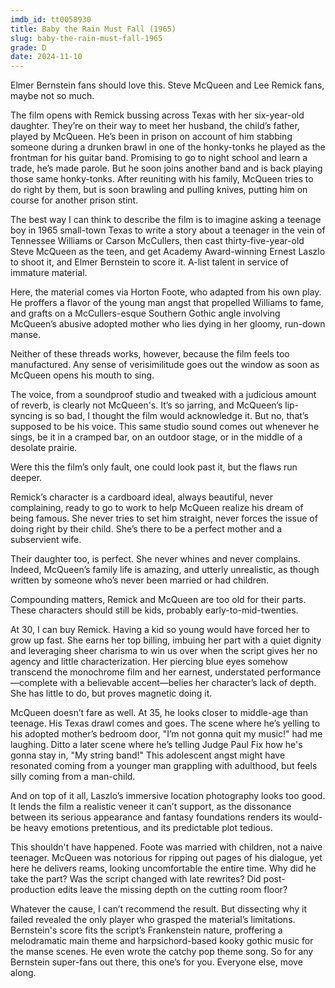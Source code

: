 ```yaml
---
imdb_id: tt0058930
title: Baby the Rain Must Fall (1965)
slug: baby-the-rain-must-fall-1965
grade: D
date: 2024-11-10
---
```


Elmer Bernstein fans should love this. Steve McQueen and Lee Remick fans, maybe not so much.

The film opens with Remick bussing across Texas with her six-year-old daughter. They’re on their way to meet her husband, the child’s father, played by McQueen. He’s been in prison on account of him stabbing someone during a drunken brawl in one of the honky-tonks he played as the frontman for his guitar band. Promising to go to night school and learn a trade, he’s made parole. But he soon joins another band and is back playing those same honky-tonks. After reuniting with his family, McQueen tries to do right by them, but is soon brawling and pulling knives, putting him on course for another prison stint.

The best way I can think to describe the film is to imagine asking a teenage boy in 1965 small-town Texas to write a story about a teenager in the vein of Tennessee Williams or Carson McCullers, then cast thirty-five-year-old Steve McQueen as the teen, and get Academy Award-winning Ernest Laszlo to shoot it, and Elmer Bernstein to score it. A-list talent in service of immature material.

Here, the material comes via Horton Foote, who adapted from his own play. He proffers a flavor of the young man angst that propelled Williams to fame, and grafts on a McCullers-esque Southern Gothic angle involving McQueen’s abusive adopted mother who lies dying in her gloomy, run-down manse.

Neither of these threads works, however, because the film feels too manufactured. Any sense of verisimilitude goes out the window as soon as McQueen opens his mouth to sing.

The voice, from a soundproof studio and tweaked with a judicious amount of reverb, is clearly not McQueen's. It’s so jarring, and McQueen’s lip-syncing is so bad, I thought the film would acknowledge it. But no, that’s supposed to be his voice. This same studio sound comes out whenever he sings, be it in a cramped bar, on an outdoor stage, or in the middle of a desolate prairie.

Were this the film’s only fault, one could look past it, but the flaws run deeper.

Remick’s character is a cardboard ideal, always beautiful, never complaining, ready to go to work to help McQueen realize his dream of being famous. She never tries to set him straight, never forces the issue of doing right by their child. She’s there to be a perfect mother and a subservient wife.

Their daughter too, is perfect. She never whines and never complains. Indeed, McQueen’s family life is amazing, and utterly unrealistic, as though written by someone who’s never been married or had children.

Compounding matters, Remick and McQueen are too old for their parts. These characters should still be kids, probably early-to-mid-twenties.

At 30, I can buy Remick. Having a kid so young would have forced her to grow up fast. She earns her top billing, imbuing her part with a quiet dignity and leveraging sheer charisma to win us over when the script gives her no agency and little characterization. Her piercing blue eyes somehow transcend the monochrome film and her earnest, understated performance—complete with a believable accent—belies her character’s lack of depth. She has little to do, but proves magnetic doing it.

McQueen doesn’t fare as well. At 35, he looks closer to middle-age than teenage. His Texas drawl comes and goes. The scene where he’s yelling to his adopted mother’s bedroom door, "I’m not gonna quit my music!" had me laughing. Ditto a later scene where he’s telling Judge Paul Fix how he's gonna stay in, "My string band!" This adolescent angst might have resonated coming from a younger man grappling with adulthood, but feels silly coming from a man-child.

And on top of it all, Laszlo’s immersive location photography looks too good. It lends the film a realistic veneer it can’t support, as the dissonance between its serious appearance and fantasy foundations renders its would-be heavy emotions pretentious, and its predictable plot tedious.

This shouldn't have happened. Foote was married with children, not a naive teenager. McQueen was notorious for ripping out pages of his dialogue, yet here he delivers reams, looking uncomfortable the entire time. Why did he take the part? Was the script changed with late rewrites? Did post-production edits leave the missing depth on the cutting room floor?

Whatever the cause, I can’t recommend the result. But dissecting why it failed revealed the only player who grasped the material’s limitations. Bernstein's score fits the script’s Frankenstein nature, proffering a melodramatic main theme and harpsichord-based kooky gothic music for the manse scenes. He even wrote the catchy pop theme song. So for any Bernstein super-fans out there, this one’s for you. Everyone else, move along.
